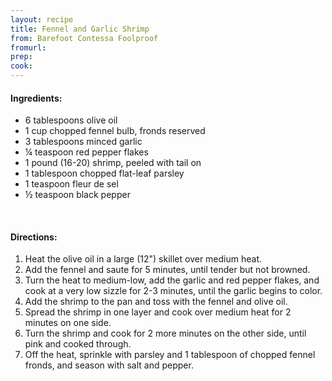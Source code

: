 ```yaml
---
layout: recipe
title: Fennel and Garlic Shrimp
from: Barefoot Contessa Foolproof
fromurl: 
prep: 
cook: 
---
```


#### Ingredients:

* 6 tablespoons olive oil
* 1 cup chopped fennel bulb, fronds reserved
* 3 tablespoons minced garlic
* ¼ teaspoon red pepper flakes
* 1 pound (16-20) shrimp, peeled with tail on
* 1 tablespoon chopped flat-leaf parsley
* 1 teaspoon fleur de sel
* ½ teaspoon black pepper

<br>

#### Directions:

1. Heat the olive oil in a large (12") skillet over medium heat.
2. Add the fennel and saute for 5 minutes, until tender but not browned.
3. Turn the heat to medium-low, add the garlic and red pepper flakes, and cook at a very low sizzle for 2-3 minutes, until the garlic begins to color.
4. Add the shrimp to the pan and toss with the fennel and olive oil.
5. Spread the shrimp in one layer and cook over medium heat for 2 minutes on one side. 
6. Turn the shrimp and cook for 2 more minutes on the other side, until pink and cooked through.
7. Off the heat, sprinkle with parsley and 1 tablespoon of chopped fennel fronds, and season with salt and pepper.

